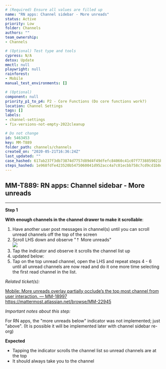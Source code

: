 ```yaml
---
# (Required) Ensure all values are filled up
name: "RN apps: Channel sidebar - More unreads"
status: Active
priority: Low
folder: Channels
authors: ""
team_ownership: 
- Channels

# (Optional) Test type and tools
cypress: N/A
detox: Update
mmctl: null
playwright: null
rainforest: 
- Mobile
manual_test_environments: []

# (Optional)
component: null
priority_p1_to_p4: P2 - Core Functions (Do core functions work?)
location: Channel Settings
tags: []
labels: 
- channel-settings
- fix-versions-not-empty-2022cleanup

# Do not change
id: 5463453
key: MM-T889
folder_path: channels/channels
created_on: "2020-05-21T16:36:24Z"
last_updated: ""
case_hashed: 617ab237f3db73874d7757d89d4f49dfefc84060c41c07f7738859021bb57c16ab43806173788515006e839165d47ff2
steps_hashed: 1e968fdfe423520b5475060041d952acc4a7c01ecbb758c7cd9cd1b8d23f4366726b130812dba69bd0bdc43ed9666c2b
---
```


## MM-T889: RN apps: Channel sidebar - More unreads

---

**Step 1**

**With enough channels in the channel drawer to make it scrollable**:

1. Have another user post messages in channel(s) until you can scroll unread channels off the top of the screen
2. Scroll LHS down and observe "⇡ More unreads"
   \
   ![](https://smartbear-tm4j-prod-us-west-2-attachment-rich-text.s3.us-west-2.amazonaws.com/embedded-f3277290f945470c4add5d21ef3dc7ca7b74388fc7152bfb6b99ae58c66a95a8-1590079033250-Screen+Shot+2020-05-21+at+9.36.51+AM.png)
3. Tap the indicator and observe it scrolls the channel list up
4. updated below:
5. Tap on the top unread channel, open the LHS and repeat steps 4 - 6 until all unread channels are now read and do it one more time selecting the first read channel in the list.

_Related ticket(s):_

[Mobile: More unreads overlay partially occlude’s the top most channel from user interaction. — MM-18997](https://mattermost.atlassian.net/browse/MM-18997)\
<https://mattermost.atlassian.net/browse/MM-22945>

_Important notes about this step:_

For RN apps, the "more unreads below" indicator was not implemented; just "above". (It is possible it will be implemented later with channel sidebar re-org)

**Expected**

- Tapping the indicator scrolls the channel list so unread channels are at the top
- It should always take you to the channel
